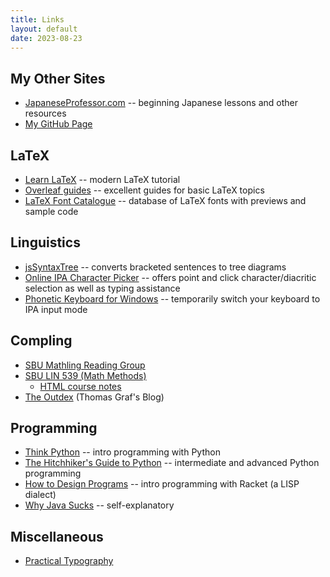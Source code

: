 ```yaml
---
title: Links
layout: default
date: 2023-08-23
---
```


## My Other Sites

* [JapaneseProfessor.com](https://www.japaneseprofessor.com) -- beginning Japanese lessons and other resources
* [My GitHub Page](https://github.com/khanson679)


## LaTeX

* [Learn LaTeX](https://www.learnlatex.org/en/) -- modern LaTeX tutorial
* [Overleaf guides](https://overleaf.com/learn) -- excellent guides for basic LaTeX topics
* [LaTeX Font Catalogue](https://www.tug.org/FontCatalogue/) -- database of LaTeX fonts with previews and sample code


## Linguistics

* [jsSyntaxTree](https://ironcreek.net/syntaxtree/) -- converts bracketed sentences to tree diagrams
* [Online IPA Character Picker](https://r12a.github.io/pickers/ipa/) -- offers point and click character/diacritic selection as well as typing assistance
* [Phonetic Keyboard for Windows](https://www.phon.ucl.ac.uk/resource/phonetics/) -- temporarily switch your keyboard to IPA input mode


## Compling

* [SBU Mathling Reading Group](https://complab-stonybrook.github.io/mlrg/)
* [SBU LIN 539 (Math Methods)](https://github.com/stonybrook-lin539/main)
    * [HTML course notes](https://stonybrook-lin539.github.io/main/)
* [The Outdex](https://outde.xyz/) (Thomas Graf's Blog)


## Programming

- [Think Python](https://greenteapress.com/wp/think-python-2e/) -- intro programming with Python
- [The Hitchhiker's Guide to Python](https://docs.python-guide.org/) -- intermediate and advanced Python programming
- [How to Design Programs](http://htdp.org/) -- intro programming with Racket (a LISP dialect)
- [Why Java Sucks](https://tech.jonathangardner.net/wiki/Why_Java_Sucks) -- self-explanatory


## Miscellaneous

- [Practical Typography](https://practicaltypography.com/)
